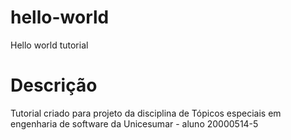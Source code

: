 # hello-world
Hello world tutorial

# Descrição
Tutorial criado para projeto da disciplina de Tópicos especiais em engenharia de software da Unicesumar - aluno 20000514-5


